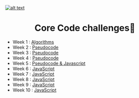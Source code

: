 <a href="https://www.core-code.io/">

![alt text](https://uploads-ssl.webflow.com/5eb2f56932c3562feab232e3/5f73550d00249e7e96c9f3de_Logo.png 'corecodeio')

</a>

<h1 align="center">Core Code challenges🫡</h1>

- Week 1 : [Algorithms](src/Week01)
- Week 2 : [Pseudocode](src/Week02)
- Week 3 : [Pseudocode](src/Week03)
- Week 4 : [Pseudocode](src/Week04)
- Week 5 : [Pseudocode & Javascript](src/Week05)
- Week 6 : [JavaScript](src/Week06)
- Week 7 : [JavaScript](src/Week07)
- Week 8 : [JavaScript](src/Week08)
- Week 9 : [JavaScript](src/Week09)
- Week 10 : [JavaScript](src/Week10)
